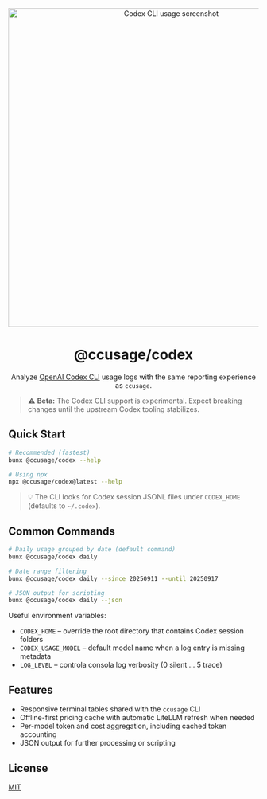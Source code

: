 <div align="center">
  <img src="https://cdn.jsdelivr.net/gh/ryoppippi/ccusage@main/docs/public/codex-cli.jpeg" alt="Codex CLI usage screenshot" width="640">
  <h1>@ccusage/codex</h1>
  <p>Analyze <a href="https://github.com/openai/codex">OpenAI Codex CLI</a> usage logs with the same reporting experience as <code>ccusage</code>.</p>
</div>

> ⚠️ <strong>Beta:</strong> The Codex CLI support is experimental. Expect breaking changes until the upstream Codex tooling stabilizes.

## Quick Start

```bash
# Recommended (fastest)
bunx @ccusage/codex --help

# Using npx
npx @ccusage/codex@latest --help
```

> 💡 The CLI looks for Codex session JSONL files under `CODEX_HOME` (defaults to `~/.codex`).

## Common Commands

```bash
# Daily usage grouped by date (default command)
bunx @ccusage/codex daily

# Date range filtering
bunx @ccusage/codex daily --since 20250911 --until 20250917

# JSON output for scripting
bunx @ccusage/codex daily --json
```

Useful environment variables:

- `CODEX_HOME` – override the root directory that contains Codex session folders
- `CODEX_USAGE_MODEL` – default model name when a log entry is missing metadata
- `LOG_LEVEL` – controla consola log verbosity (0 silent … 5 trace)

## Features

- Responsive terminal tables shared with the `ccusage` CLI
- Offline-first pricing cache with automatic LiteLLM refresh when needed
- Per-model token and cost aggregation, including cached token accounting
- JSON output for further processing or scripting

## License

[MIT](../../LICENSE)
